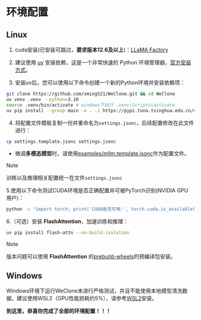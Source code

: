 
# 环境配置

## Linux

1. cuda安装(已安装可跳过，**要求版本12.6及以上**)：[LLaMA Factory](https://llamafactory.readthedocs.io/zh-cn/latest/getting_started/installation.html#cuda) 

2. 建议使用 [uv](https://docs.astral.sh/uv/) 安装依赖，这是一个非常快速的 Python 环境管理器，[官方安装方式](https://docs.astral.sh/uv/getting-started/installation/)。

3. 安装uv后，您可以使用以下命令创建一个新的Python环境并安装依赖项：
```bash
git clone https://github.com/xming521/WeClone.git && cd WeClone
uv venv .venv --python=3.10
source .venv/bin/activate # windows下执行 .venv\Scripts\activate
uv pip install --group main -e . -i https://pypi.tuna.tsinghua.edu.cn/simple/ 
```

4. 将配置文件模板复制一份并重命名为`settings.jsonc`，后续配置修改在此文件进行：
```bash
cp settings.template.jsonc settings.jsonc
```
- 微调**多模态模型**时，请使用[examples/mllm.template.jsonc](https://github.com/xming521/WeClone/blob/master/examples/mllm.template.jsonc)作为配置文件。

> [!NOTE]
> 训练以及推理相关配置统一在文件`settings.jsonc`

5.使用以下命令测试CUDA环境是否正确配置并可被PyTorch识别(NVIDIA GPU 用户)：
```bash
python -c "import torch; print('CUDA是否可用:', torch.cuda.is_available());"
```

6.（可选）安装 **FlashAttention**，加速训练和推理：
```bash
uv pip install flash-attn --no-build-isolation
```
> [!NOTE]
> 版本问题可以使用 **FlashAttention** 的[prebuild-wheels](flash-attention-prebuild-wheels)的预编译包安装。

## Windows

Windows环境下运行WeClone未进行严格测试，并且不能使用本地模型清洗数据，建议使用WSL2（GPU性能损耗约5%），请参考[WSL2](https://learn.microsoft.com/zh-cn/windows/wsl/install)安装。




**到这里，恭喜你完成了全部的环境配置！！！**